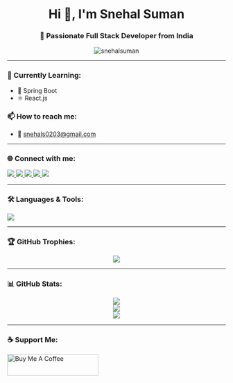<h1 align="center">Hi 👋, I'm Snehal Suman</h1>
<h3 align="center">🚀 Passionate Full Stack Developer from India</h3>

<p align="center">
  <img src="https://komarev.com/ghpvc/?username=snehalsuman&label=Profile%20views&color=0e75b6&style=flat" alt="snehalsuman" />
</p>

---

### 🌱 Currently Learning:
- 🧠 Spring Boot
- ⚛️ React.js

### 📫 How to reach me:
- 📧 snehals0203@gmail.com

---

### 🌐 Connect with me:
<p align="left">
  <a href="https://linkedin.com/in/snehal-suman" target="blank">
    <img src="https://img.shields.io/badge/-LinkedIn-blue?style=for-the-badge&logo=linkedin" />
  </a>
  <a href="https://instagram.com/_snehal__2919" target="blank">
    <img src="https://img.shields.io/badge/-Instagram-E4405F?style=for-the-badge&logo=instagram&logoColor=white" />
  </a>
  <a href="https://www.hackerrank.com/snehals0203" target="blank">
    <img src="https://img.shields.io/badge/-Hackerrank-2EC866?style=for-the-badge&logo=hackerrank&logoColor=white" />
  </a>
  <a href="https://www.leetcode.com/_snehal__2919" target="blank">
    <img src="https://img.shields.io/badge/-Leetcode-FFA116?style=for-the-badge&logo=leetcode&logoColor=black" />
  </a>
  <a href="https://auth.geeksforgeeks.org/user/snehal2919" target="blank">
    <img src="https://img.shields.io/badge/-GeeksforGeeks-0F9D58?style=for-the-badge&logo=geeksforgeeks&logoColor=white" />
  </a>
</p>

---

### 🛠️ Languages & Tools:
<p align="left">
  <img src="https://skillicons.dev/icons?i=java,js,ts,react,nodejs,python,c,cpp,kotlin,mysql,mongodb,html,css,tailwind,django,spring,aws,figma,photoshop" />
</p>

---

### 🏆 GitHub Trophies:
<p align="center">
  <img src="https://github-profile-trophy.vercel.app/?username=snehalsuman&theme=onedark&row=1&column=6" />
</p>

---

### 📊 GitHub Stats:
<p align="center">
  <img src="https://github-readme-stats.vercel.app/api?username=snehalsuman&show_icons=true&theme=radical" />
  <br />
  <img src="https://github-readme-stats.vercel.app/api/top-langs/?username=snehalsuman&layout=compact&theme=radical" />
  <br />
  <img src="https://github-readme-streak-stats.herokuapp.com/?user=snehalsuman&theme=radical" />
</p>

---

### ☕ Support Me:
<p>
  <a href="https://www.buymeacoffee.com/snehalsuman">
    <img src="https://cdn.buymeacoffee.com/buttons/v2/default-yellow.png" height="50" width="210" alt="Buy Me A Coffee" />
  </a>
</p>
